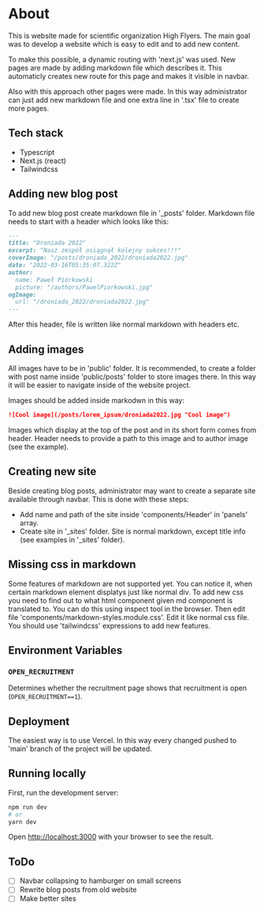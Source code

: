 # About

This is website made for scientific organization High Flyers.
The main goal was to develop a website which is easy to edit and to add new content.

To make this possible, a dynamic routing with 'next.js' was used.
New pages are made by adding markdown file which describes it.
This automaticly creates new route for this page and makes it visible in navbar.

Also with this approach other pages were made. In this way administrator
can just add new markdown file and one extra line in '.tsx' file to create more pages.

## Tech stack

- Typescript
- Next.js (react)
- Tailwindcss

## Adding new blog post

To add new blog post create markdown file in '\_posts' folder.
Markdown file needs to start with a header which looks like this:

```markdown
---
title: "Droniada 2022"
excerpt: "Nasz zespół osiągnął kolejny sukces!!!"
coverImage: "/posts/droniada_2022/droniada2022.jpg"
date: "2022-03-16T05:35:07.322Z"
author:
  name: Paweł Piórkowski
  picture: "/authors/PawelPiorkowski.jpg"
ogImage:
  url: "/droniada_2022/droniada2022.jpg"
---
```

After this header, file is written like normal markdown with headers etc.

## Adding images

All images have to be in 'public' folder. It is recommended,
to create a folder with post name inside 'public/posts' folder to store images there.
In this way it will be easier to navigate inside of the website project.

Images should be added inside markodwn in this way:

```markdown
![Cool image](/posts/lorem_ipsum/droniada2022.jpg "Cool image")
```

Images which display at the top of the post and in its short form comes from header.
Header needs to provide a path to this image and to author image (see the example).

## Creating new site

Beside creating blog posts, administrator may want to create
a separate site available through navbar. This is done with these steps:

- Add name and path of the site inside 'components/Header' in 'panels' array.
- Create site in '\_sites' folder. Site is normal markdown,
  except title info (see examples in '\_sites' folder).

## Missing css in markdown

Some features of markdown are not supported yet.
You can notice it, when certain markdown element displatys just like normal div.
To add new css you need to find out to what html
component given md component is translated to.
You can do this using inspect tool in the browser. Then edit file 'components/markdown-styles.module.css'.
Edit it like normal css file.
You should use 'tailwindcss' expressions to add new features.

## Environment Variables
### `OPEN_RECRUITMENT` 
Determines whether the recruitment page shows that recruitment is open (`OPEN_RECRUITMENT==1`).

## Deployment

The easiest way is to use Vercel.
In this way every changed pushed to 'main' branch of the project will be updated.

## Running locally

First, run the development server:

```bash
npm run dev
# or
yarn dev
```

Open [http://localhost:3000](http://localhost:3000)
with your browser to see the result.

## ToDo

- [ ] Navbar collapsing to hamburger on small screens
- [ ] Rewrite blog posts from old website
- [ ] Make better sites

